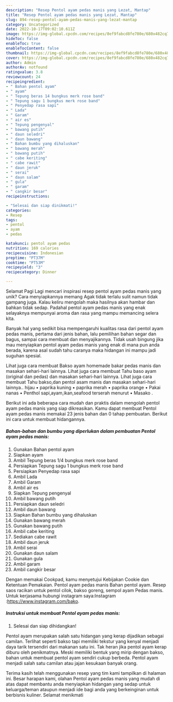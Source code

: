 ```yaml
---
description: "Resep Pentol ayam pedas manis yang Lezat, Mantap"
title: "Resep Pentol ayam pedas manis yang Lezat, Mantap"
slug: 894-resep-pentol-ayam-pedas-manis-yang-lezat-mantap
category: Uncategorized
date: 2022-10-17T09:02:10.611Z
image: https://img-global.cpcdn.com/recipes/8ef9fabcd8fe780e/680x482cq70/pentol-ayam-pedas-manis-foto-resep-utama.jpg
hideToc: false
enableToc: true
enableTocContent: false
thumbnail: https://img-global.cpcdn.com/recipes/8ef9fabcd8fe780e/680x482cq70/pentol-ayam-pedas-manis-foto-resep-utama.jpg
cover: https://img-global.cpcdn.com/recipes/8ef9fabcd8fe780e/680x482cq70/pentol-ayam-pedas-manis-foto-resep-utama.jpg
author: Admin
authorAv: notfound
ratingvalue: 3.8
reviewcount: 24
recipeingredient:
- " Bahan pentol ayam"
- " ayam"
- " Tepung beras 14 bungkus merk rose band"
- " Tepung sagu 1 bungkus merk rose band"
- " Penyedap rasa sapi"
- " Lada"
- " Garam"
- " air es"
- " Tepung pengenyal"
- " bawang putih"
- " daun seledri"
- " daun bawang"
- " Bahan bumbu yang dihaluskan"
- " bawang merah"
- " bawang putih"
- " cabe keriting"
- " cabe rawit"
- " daun jeruk"
- " serai"
- " daun salam"
- " gula"
- " garam"
- " cangkir besar"
recipeinstructions:

- "Selesai dan siap dinikmati!"
categories:
- Resep
tags:
- pentol
- ayam
- pedas

katakunci: pentol ayam pedas 
nutrition: 169 calories
recipecuisine: Indonesian
preptime: "PT37M"
cooktime: "PT53M"
recipeyield: "3"
recipecategory: Dinner

---
```



Selamat Pagi Lagi mencari inspirasi resep pentol ayam pedas manis yang unik? Cara menyiapkannya memang Agak tidak terlalu sulit namun tidak gampang juga. Kalau keliru mengolah maka hasilnya akan hambar dan bahkan tidak sedap. Padahal pentol ayam pedas manis yang enak selayaknya mempunyai aroma dan rasa yang mampu memancing selera kita.


Banyak hal yang sedikit bisa mempengaruhi kualitas rasa dari pentol ayam pedas manis, pertama dari jenis bahan, lalu pemilihan bahan segar dan bagus, sampai cara membuat dan menyajikannya. Tidak usah bingung jika mau menyiapkan pentol ayam pedas manis yang enak di mana pun anda berada, karena asal sudah tahu caranya maka hidangan ini mampu jadi suguhan spesial.

Lihat juga cara membuat Bakso ayam homemade bakar pedas manis dan masakan sehari-hari lainnya. Lihat juga cara membuat Tahu baso ayam (original dan pedas) dan masakan sehari-hari lainnya. Lihat juga cara membuat Tahu bakso,dan pentol asam manis dan masakan sehari-hari lainnya.. hijau • paprika kuning • paprika merah • paprika orange • Pakai nanas • Penthol sapi,ayam,ikan,seafood terserah menurut • Masako .


Berikut ini ada beberapa cara mudah dan praktis dalam mengolah pentol ayam pedas manis yang siap dikreasikan. Kamu dapat membuat Pentol ayam pedas manis memakai 23 jenis bahan dan 0 tahap pembuatan. Berikut ini cara untuk membuat hidangannya.

<!--inarticleads1-->

##### Bahan-bahan dan bumbu yang diperlukan dalam pembuatan Pentol ayam pedas manis:

1. Gunakan  Bahan pentol ayam
1. Siapkan  ayam
1. Ambil  Tepung beras 1/4 bungkus merk rose band
1. Persiapkan  Tepung sagu 1 bungkus merk rose band
1. Persiapkan  Penyedap rasa sapi
1. Ambil  Lada
1. Ambil  Garam
1. Ambil  air es
1. Siapkan  Tepung pengenyal
1. Ambil  bawang putih
1. Persiapkan  daun seledri
1. Ambil  daun bawang
1. Siapkan  Bahan bumbu yang dihaluskan
1. Gunakan  bawang merah
1. Gunakan  bawang putih
1. Ambil  cabe keriting
1. Sediakan  cabe rawit
1. Ambil  daun jeruk
1. Ambil  serai
1. Gunakan  daun salam
1. Gunakan  gula
1. Ambil  garam
1. Ambil  cangkir besar


Dengan memakai Cookpad, kamu menyetujui Kebijakan Cookie dan Ketentuan Pemakaian. Pentol ayam pedas manis Bahan pentol ayam. Resep saos racikan untuk pentol cilok, bakso goreng, sempol ayam Pedas manis. Untuk kerjasama hubungi instagram saya:Instagram :https://www.instagram.com/bako. 

<!--inarticleads2-->

##### Instruksi untuk membuat Pentol ayam pedas manis:


1. Selesai dan siap dihidangkan!

Pentol ayam merupakan salah satu hidangan yang kerap dijadikan sebagai camilan. Terlihat seperti bakso tapi memiliki tekstur yang kenyal menjadi daya tarik tersendiri dari makanan satu ini. Tak heran jika pentol ayam kerap diburu oleh penikmatnya. Meski memiliki bentuk yang mirip dengan bakso, bahan untuk membuat pentol ayam sendiri cukup berbeda. Pentol ayam menjadi salah satu camilan atau jajan kesukaan banyak orang. 

Terima kasih telah menggunakan resep yang tim kami tampilkan di halaman ini. Besar harapan kami, olahan Pentol ayam pedas manis yang mudah di atas dapat membantu anda menyiapkan hidangan yang sedap untuk keluarga/teman ataupun menjadi ide bagi anda yang berkeinginan untuk berbisnis kuliner. Selamat menikmati
